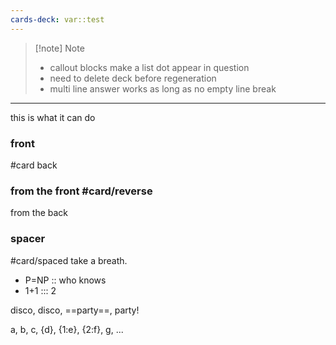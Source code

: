 ```yaml
---
cards-deck: var::test
---
```




> [!note] Note
> - callout blocks make a list dot appear in question
> - need to delete deck before regeneration
> - multi line answer works as long as no empty line break
>   


___
this is what it can do


### front 
#card
back

### from the front #card/reverse 
from the back

### spacer
#card/spaced
take a breath.

- P=NP :: who knows
- 1+1 ::: 2

disco, disco, ==party==, party!

a, b, c, {d}, {1:e}, {2:f}, g, ...


